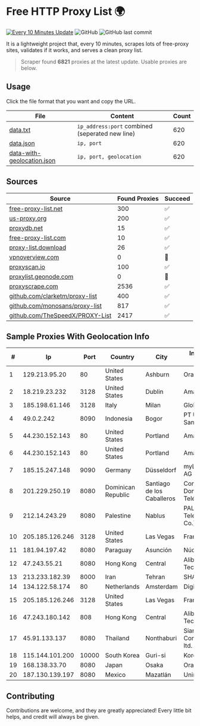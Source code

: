 
# Free HTTP Proxy List 🌍

[![Every 10 Minutes Update](https://github.com/mertguvencli/http-proxy-list/actions/workflows/main.yml/badge.svg?branch=main)](https://github.com/mertguvencli/http-proxy-list/actions/workflows/main.yml)
![GitHub](https://img.shields.io/github/license/mertguvencli/http-proxy-list)
![GitHub last commit](https://img.shields.io/github/last-commit/mertguvencli/http-proxy-list)

It is a lightweight project that, every 10 minutes, scrapes lots of free-proxy sites, validates if it works, and serves a clean proxy list.


> Scraper found **6821** proxies at the latest update. Usable proxies are below.

## Usage

Click the file format that you want and copy the URL.


|File|Content|Count|
|----|-------|-----|
|[data.txt](https://raw.githubusercontent.com/mertguvencli/http-proxy-list/main/proxy-list/data.txt)|`ip_address:port` combined (seperated new line)|620|
|[data.json](https://raw.githubusercontent.com/mertguvencli/http-proxy-list/main/proxy-list/data.json)|`ip, port`|620|
|[data-with-geolocation.json](https://raw.githubusercontent.com/mertguvencli/http-proxy-list/main/proxy-list/data-with-geolocation.json)|`ip, port, geolocation`|620|

## Sources

|Source|Found Proxies|Succeed|
|------|-------------|-------|
|[free-proxy-list.net](https://free-proxy-list.net)|300|✅|
|[us-proxy.org](https://www.us-proxy.org)|200|✅|
|[proxydb.net](http://proxydb.net)|15|✅|
|[free-proxy-list.com](https://free-proxy-list.com/?page=&port=&type%5B%5D=http&type%5B%5D=https&up_time=0&search=Search)|10|✅|
|[proxy-list.download](https://www.proxy-list.download/HTTP)|26|✅|
|[vpnoverview.com](https://vpnoverview.com/privacy/anonymous-browsing/free-proxy-servers)|0|🚫|
|[proxyscan.io](https://www.proxyscan.io)|100|✅|
|[proxylist.geonode.com](https://proxylist.geonode.com/api/proxy-list?limit=300&page=1&sort_by=lastChecked&sort_type=desc&protocols=http,https)|0|🚫|
|[proxyscrape.com](https://api.proxyscrape.com/v2/?request=displayproxies&protocol=http&timeout=10000&country=all&ssl=all&anonymity=all)|2536|✅|
|[github.com/clarketm/proxy-list](https://raw.githubusercontent.com/clarketm/proxy-list/master/proxy-list-raw.txt)|400|✅|
|[github.com/monosans/proxy-list](https://raw.githubusercontent.com/monosans/proxy-list/main/proxies/http.txt)|817|✅|
|[github.com/TheSpeedX/PROXY-List](https://raw.githubusercontent.com/TheSpeedX/PROXY-List/master/http.txt)|2417|✅|


## Sample Proxies With Geolocation Info

|#|Ip|Port|Country|City|Internet Service Provider|
|-|--|----|-------|----|-------------------------|
|1|129.213.95.20|80|United States|Ashburn|Oracle Corporation|
|2|18.219.23.232|3128|United States|Dublin|Amazon.com, Inc.|
|3|185.198.61.146|3128|Italy|Milan|Global Router LLC|
|4|49.0.2.242|8090|Indonesia|Bogor|PT Usaha Adi Sanggoro|
|5|44.230.152.143|80|United States|Portland|Amazon.com, Inc.|
|6|44.230.152.143|80|United States|Portland|Amazon.com, Inc.|
|7|185.15.247.148|9090|Germany|Düsseldorf|myLoc managed IT AG|
|8|201.229.250.19|8080|Dominican Republic|Santiago de los Caballeros|Compañía Dominicana de Teléfonos S. A.|
|9|212.14.243.29|8080|Palestine|Nablus|PALTEL (Palestine Telecommunications Co.).|
|10|205.185.126.246|3128|United States|Las Vegas|FranTech Solutions|
|11|181.94.197.42|8080|Paraguay|Asunción|Núcleo S.A.|
|12|47.243.55.21|8080|Hong Kong|Central|Alibaba (US) Technology Co., Ltd.|
|13|213.233.182.39|8000|Iran|Tehran|SHARIF-EDU|
|14|134.122.58.174|80|Netherlands|Amsterdam|DigitalOcean, LLC|
|15|205.185.126.246|3128|United States|Las Vegas|FranTech Solutions|
|16|47.243.180.142|808|Hong Kong|Central|Alibaba (US) Technology Co., Ltd.|
|17|45.91.133.137|8080|Thailand|Nonthaburi|Siamdata Communication Co., ltd.|
|18|115.144.101.200|10000|South Korea|Guri-si|Korea Telecom|
|19|168.138.33.70|8080|Japan|Osaka|Oracle Corporation|
|20|187.130.139.197|8080|Mexico|Mazatlán|Uninet S.A. de C.V.|



## Contributing

Contributions are welcome, and they are greatly appreciated! Every
little bit helps, and credit will always be given.

